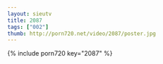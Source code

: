 ```yaml
--- 
layout: sieutv
title: 2087
tags: ["002"]
thumb: http://porn720.net/video/2087/poster.jpg
---
```

{% include porn720 key="2087" %} 

